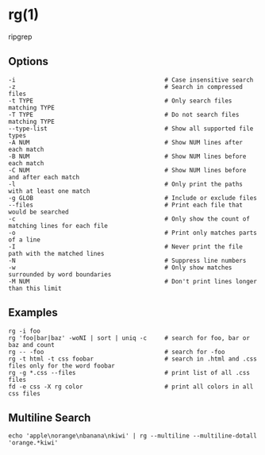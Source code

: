 
# rg(1)

ripgrep

## Options

    -i                                          # Case insensitive search
    -z                                          # Search in compressed files
    -t TYPE                                     # Only search files matching TYPE
    -T TYPE                                     # Do not search files matching TYPE
    --type-list                                 # Show all supported file types
    -A NUM                                      # Show NUM lines after each match
    -B NUM                                      # Show NUM lines before each match
    -C NUM                                      # Show NUM lines before and after each match
    -l                                          # Only print the paths with at least one match
    -g GLOB                                     # Include or exclude files
    --files                                     # Print each file that would be searched
    -c                                          # Only show the count of matching lines for each file
    -o                                          # Print only matches parts of a line
    -I                                          # Never print the file path with the matched lines
    -N                                          # Suppress line numbers
    -w                                          # Only show matches surrounded by word boundaries
    -M NUM                                      # Don't print lines longer than this limit

## Examples

    rg -i foo
    rg 'foo|bar|baz' -woNI | sort | uniq -c     # search for foo, bar or baz and count
    rg -- -foo                                  # search for -foo
    rg -t html -t css foobar                    # search in .html and .css files only for the word foobar
    rg -g *.css --files                         # print list of all .css files
    fd -e css -X rg color                       # print all colors in all css files

## Multiline Search

    echo 'apple\norange\nbanana\nkiwi' | rg --multiline --multiline-dotall 'orange.*kiwi'
